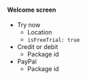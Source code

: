 #### Welcome screen
* Try now
	* Location
	* `isFreeTrial: true`
* Credit or debit
	* Package id
* PayPal
	* Package id